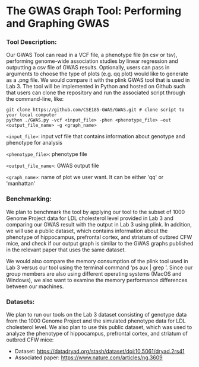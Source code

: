 # The GWAS Graph Tool: Performing and Graphing GWAS
### Tool Description:
Our GWAS Tool can read in a VCF file, a phenotype file (in csv or tsv), performing genome-wide
association studies by linear regression and outputting a csv file of GWAS results. Optionally,
users can pass in arguments to choose the type of plots (e.g. qq plot) would like to generate as
a .png file. We would compare it with the plink GWAS tool that is used in Lab 3. The tool will be
implemented in Python and hosted on Github such that users can clone the repository and run
the associated script through the command-line, like:

```
git clone https://github.com/CSE185-GWAS/GWAS.git # clone script to your local computer  
python ./GWAS.py -vcf <input_file> -phen <phenotype_file> –out <output_file_name> -g <graph_name>
```
```<input_file>```: input vcf file that contains information about genotype and phenotype for analysis

```<phenotype_file>```: phenotype file

```<output_file_name>```: GWAS output file 

```<graph_name>```: name of plot we user want. It can be either 'qq' or 'manhattan'


### Benchmarking:
We plan to benchmark the tool by applying our tool to the subset of 1000 Genome Project data
for LDL cholesterol level provided in Lab 3 and comparing our GWAS result with the output in
Lab 3 using plink. In addition, we will use a public dataset, which contains information about the
phenotype of hippocampus, prefrontal cortex, and striatum of outbred CFW mice, and check if
our output graph is similar to the GWAS graphs published in the relevant paper that uses the
same dataset.

We would also compare the memory consumption of the plink tool used in Lab 3 versus our tool
using the terminal command ‘ps aux | grep <program name>’. Since our group members are
also using different operating systems (MacOS and Windows), we also want to examine the
memory performance differences between our machines.
  
### Datasets:
We plan to run our tools on the Lab 3 dataset consisting of genotype data from the 1000
Genome Project and the simulated phenotype data for LDL cholesterol level. We also plan to
use this public dataset, which was used to analyze the phenotype of hippocampus, prefrontal
cortex, and striatum of outbred CFW mice:
- Dataset: https://datadryad.org/stash/dataset/doi:10.5061/dryad.2rs41
- Associated paper: https://www.nature.com/articles/ng.3609
